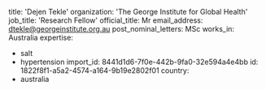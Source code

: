 title: 'Dejen Tekle'
organization: 'The George Institute for Global Health'
job_title: 'Research Fellow'
official_title: Mr
email_address: dtekle@georgeinstitute.org.au
post_nominal_letters: MSc
works_in: Australia
expertise:
  - salt
  - hypertension
import_id: 8441d1d6-7f0e-442b-9fa0-32e594a4e4bb
id: 1822f8f1-a5a2-4574-a164-9b19e2802f01
country:
  - australia
